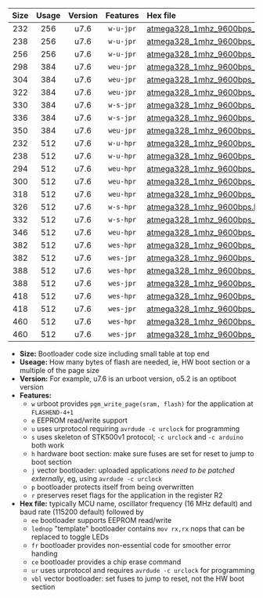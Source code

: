 |Size|Usage|Version|Features|Hex file|
|:-:|:-:|:-:|:-:|:--|
|232|256|u7.6|`w-u-jpr`|[atmega328_1mhz_9600bps_ur_vbl.hex](https://raw.githubusercontent.com/stefanrueger/urboot/main/bootloaders/atmega328/fcpu_1mhz/9600_bps/atmega328_1mhz_9600bps_ur_vbl.hex)|
|238|256|u7.6|`w-u-jpr`|[atmega328_1mhz_9600bps_lednop_ur_vbl.hex](https://raw.githubusercontent.com/stefanrueger/urboot/main/bootloaders/atmega328/fcpu_1mhz/9600_bps/atmega328_1mhz_9600bps_lednop_ur_vbl.hex)|
|256|256|u7.6|`w-u-jpr`|[atmega328_1mhz_9600bps_lednop_fr_ur_vbl.hex](https://raw.githubusercontent.com/stefanrueger/urboot/main/bootloaders/atmega328/fcpu_1mhz/9600_bps/atmega328_1mhz_9600bps_lednop_fr_ur_vbl.hex)|
|298|384|u7.6|`weu-jpr`|[atmega328_1mhz_9600bps_ee_ur_vbl.hex](https://raw.githubusercontent.com/stefanrueger/urboot/main/bootloaders/atmega328/fcpu_1mhz/9600_bps/atmega328_1mhz_9600bps_ee_ur_vbl.hex)|
|304|384|u7.6|`weu-jpr`|[atmega328_1mhz_9600bps_ee_lednop_ur_vbl.hex](https://raw.githubusercontent.com/stefanrueger/urboot/main/bootloaders/atmega328/fcpu_1mhz/9600_bps/atmega328_1mhz_9600bps_ee_lednop_ur_vbl.hex)|
|322|384|u7.6|`weu-jpr`|[atmega328_1mhz_9600bps_ee_lednop_fr_ur_vbl.hex](https://raw.githubusercontent.com/stefanrueger/urboot/main/bootloaders/atmega328/fcpu_1mhz/9600_bps/atmega328_1mhz_9600bps_ee_lednop_fr_ur_vbl.hex)|
|330|384|u7.6|`w-s-jpr`|[atmega328_1mhz_9600bps_vbl.hex](https://raw.githubusercontent.com/stefanrueger/urboot/main/bootloaders/atmega328/fcpu_1mhz/9600_bps/atmega328_1mhz_9600bps_vbl.hex)|
|336|384|u7.6|`w-s-jpr`|[atmega328_1mhz_9600bps_lednop_vbl.hex](https://raw.githubusercontent.com/stefanrueger/urboot/main/bootloaders/atmega328/fcpu_1mhz/9600_bps/atmega328_1mhz_9600bps_lednop_vbl.hex)|
|350|384|u7.6|`weu-jpr`|[atmega328_1mhz_9600bps_ee_lednop_fr_ce_ur_vbl.hex](https://raw.githubusercontent.com/stefanrueger/urboot/main/bootloaders/atmega328/fcpu_1mhz/9600_bps/atmega328_1mhz_9600bps_ee_lednop_fr_ce_ur_vbl.hex)|
|232|512|u7.6|`w-u-hpr`|[atmega328_1mhz_9600bps_ur.hex](https://raw.githubusercontent.com/stefanrueger/urboot/main/bootloaders/atmega328/fcpu_1mhz/9600_bps/atmega328_1mhz_9600bps_ur.hex)|
|238|512|u7.6|`w-u-hpr`|[atmega328_1mhz_9600bps_lednop_ur.hex](https://raw.githubusercontent.com/stefanrueger/urboot/main/bootloaders/atmega328/fcpu_1mhz/9600_bps/atmega328_1mhz_9600bps_lednop_ur.hex)|
|294|512|u7.6|`weu-hpr`|[atmega328_1mhz_9600bps_ee_ur.hex](https://raw.githubusercontent.com/stefanrueger/urboot/main/bootloaders/atmega328/fcpu_1mhz/9600_bps/atmega328_1mhz_9600bps_ee_ur.hex)|
|300|512|u7.6|`weu-hpr`|[atmega328_1mhz_9600bps_ee_lednop_ur.hex](https://raw.githubusercontent.com/stefanrueger/urboot/main/bootloaders/atmega328/fcpu_1mhz/9600_bps/atmega328_1mhz_9600bps_ee_lednop_ur.hex)|
|318|512|u7.6|`weu-hpr`|[atmega328_1mhz_9600bps_ee_lednop_fr_ur.hex](https://raw.githubusercontent.com/stefanrueger/urboot/main/bootloaders/atmega328/fcpu_1mhz/9600_bps/atmega328_1mhz_9600bps_ee_lednop_fr_ur.hex)|
|326|512|u7.6|`w-s-hpr`|[atmega328_1mhz_9600bps.hex](https://raw.githubusercontent.com/stefanrueger/urboot/main/bootloaders/atmega328/fcpu_1mhz/9600_bps/atmega328_1mhz_9600bps.hex)|
|332|512|u7.6|`w-s-hpr`|[atmega328_1mhz_9600bps_lednop.hex](https://raw.githubusercontent.com/stefanrueger/urboot/main/bootloaders/atmega328/fcpu_1mhz/9600_bps/atmega328_1mhz_9600bps_lednop.hex)|
|346|512|u7.6|`weu-hpr`|[atmega328_1mhz_9600bps_ee_lednop_fr_ce_ur.hex](https://raw.githubusercontent.com/stefanrueger/urboot/main/bootloaders/atmega328/fcpu_1mhz/9600_bps/atmega328_1mhz_9600bps_ee_lednop_fr_ce_ur.hex)|
|382|512|u7.6|`wes-hpr`|[atmega328_1mhz_9600bps_ee.hex](https://raw.githubusercontent.com/stefanrueger/urboot/main/bootloaders/atmega328/fcpu_1mhz/9600_bps/atmega328_1mhz_9600bps_ee.hex)|
|382|512|u7.6|`wes-jpr`|[atmega328_1mhz_9600bps_ee_vbl.hex](https://raw.githubusercontent.com/stefanrueger/urboot/main/bootloaders/atmega328/fcpu_1mhz/9600_bps/atmega328_1mhz_9600bps_ee_vbl.hex)|
|388|512|u7.6|`wes-hpr`|[atmega328_1mhz_9600bps_ee_lednop.hex](https://raw.githubusercontent.com/stefanrueger/urboot/main/bootloaders/atmega328/fcpu_1mhz/9600_bps/atmega328_1mhz_9600bps_ee_lednop.hex)|
|388|512|u7.6|`wes-jpr`|[atmega328_1mhz_9600bps_ee_lednop_vbl.hex](https://raw.githubusercontent.com/stefanrueger/urboot/main/bootloaders/atmega328/fcpu_1mhz/9600_bps/atmega328_1mhz_9600bps_ee_lednop_vbl.hex)|
|418|512|u7.6|`wes-hpr`|[atmega328_1mhz_9600bps_ee_lednop_fr.hex](https://raw.githubusercontent.com/stefanrueger/urboot/main/bootloaders/atmega328/fcpu_1mhz/9600_bps/atmega328_1mhz_9600bps_ee_lednop_fr.hex)|
|418|512|u7.6|`wes-jpr`|[atmega328_1mhz_9600bps_ee_lednop_fr_vbl.hex](https://raw.githubusercontent.com/stefanrueger/urboot/main/bootloaders/atmega328/fcpu_1mhz/9600_bps/atmega328_1mhz_9600bps_ee_lednop_fr_vbl.hex)|
|460|512|u7.6|`wes-hpr`|[atmega328_1mhz_9600bps_ee_lednop_fr_ce.hex](https://raw.githubusercontent.com/stefanrueger/urboot/main/bootloaders/atmega328/fcpu_1mhz/9600_bps/atmega328_1mhz_9600bps_ee_lednop_fr_ce.hex)|
|460|512|u7.6|`wes-jpr`|[atmega328_1mhz_9600bps_ee_lednop_fr_ce_vbl.hex](https://raw.githubusercontent.com/stefanrueger/urboot/main/bootloaders/atmega328/fcpu_1mhz/9600_bps/atmega328_1mhz_9600bps_ee_lednop_fr_ce_vbl.hex)|

- **Size:** Bootloader code size including small table at top end
- **Useage:** How many bytes of flash are needed, ie, HW boot section or a multiple of the page size
- **Version:** For example, u7.6 is an urboot version, o5.2 is an optiboot version
- **Features:**
  + `w` urboot provides `pgm_write_page(sram, flash)` for the application at `FLASHEND-4+1`
  + `e` EEPROM read/write support
  + `u` uses urprotocol requiring `avrdude -c urclock` for programming
  + `s` uses skeleton of STK500v1 protocol; `-c urclock` and `-c arduino` both work
  + `h` hardware boot section: make sure fuses are set for reset to jump to boot section
  + `j` vector bootloader: uploaded applications *need to be patched externally*, eg, using `avrdude -c urclock`
  + `p` bootloader protects itself from being overwritten
  + `r` preserves reset flags for the application in the register R2
- **Hex file:** typically MCU name, oscillator frequency (16 MHz default) and baud rate (115200 default) followed by
  + `ee` bootloader supports EEPROM read/write
  + `lednop` "template" bootloader contains `mov rx,rx` nops that can be replaced to toggle LEDs
  + `fr` bootloader provides non-essential code for smoother error handing
  + `ce` bootloader provides a chip erase command
  + `ur` uses urprotocol and requires `avrdude -c urclock` for programming
  + `vbl` vector bootloader: set fuses to jump to reset, not the HW boot section
